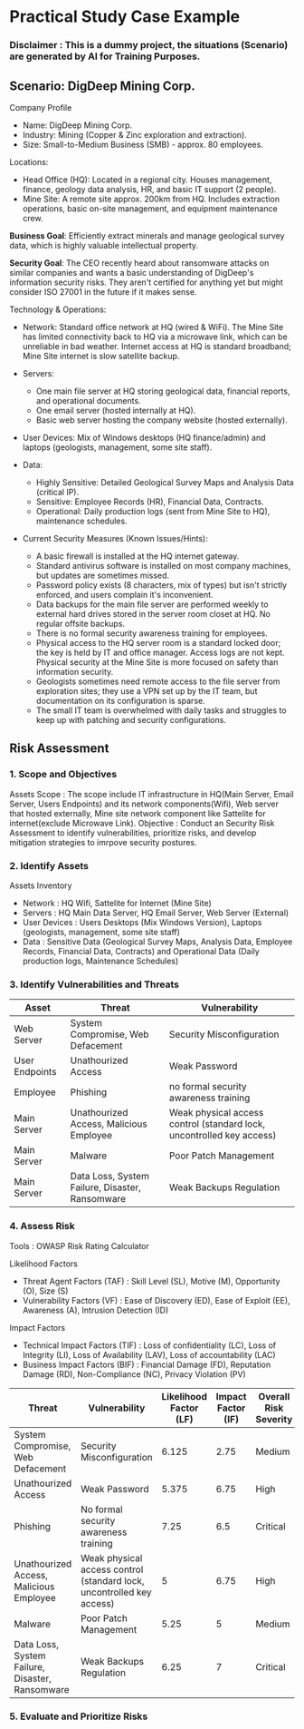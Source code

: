 # Practical Study Case Example
### Disclaimer : This is a dummy project, the situations (Scenario) are generated by AI for Training Purposes.

## Scenario: DigDeep Mining Corp.
Company Profile
* Name: DigDeep Mining Corp.
* Industry: Mining (Copper & Zinc exploration and extraction).
* Size: Small-to-Medium Business (SMB) - approx. 80 employees.

Locations:
* Head Office (HQ): Located in a regional city. Houses management, finance, geology data analysis, HR, and basic IT support (2 people).
* Mine Site: A remote site approx. 200km from HQ. Includes extraction operations, basic on-site management, and equipment maintenance crew.

**Business Goal**: Efficiently extract minerals and manage geological survey data, which is highly valuable intellectual property.

**Security Goal**: The CEO recently heard about ransomware attacks on similar companies and wants a basic understanding of DigDeep's information security risks. They aren't certified for anything yet but might consider ISO 27001 in the future if it makes sense.

Technology & Operations:
* Network: Standard office network at HQ (wired & WiFi). The Mine Site has limited connectivity back to HQ via a microwave link, which can be unreliable in bad weather. Internet access at HQ is standard broadband; Mine Site internet is slow satellite backup.
* Servers:
  * One main file server at HQ storing geological data, financial reports, and operational documents.
  * One email server (hosted internally at HQ).
  * Basic web server hosting the company website (hosted externally).
* User Devices: Mix of Windows desktops (HQ finance/admin) and laptops (geologists, management, some site staff).
* Data:
  * Highly Sensitive: Detailed Geological Survey Maps and Analysis Data (critical IP).
  * Sensitive: Employee Records (HR), Financial Data, Contracts.
  * Operational: Daily production logs (sent from Mine Site to HQ), maintenance schedules.
  
* Current Security Measures (Known Issues/Hints):
  * A basic firewall is installed at the HQ internet gateway.
  * Standard antivirus software is installed on most company machines, but updates are sometimes missed.
  * Password policy exists (8 characters, mix of types) but isn't strictly enforced, and users complain it's inconvenient.
  * Data backups for the main file server are performed weekly to external hard drives stored in the server room closet at HQ. No regular offsite backups.
  * There is no formal security awareness training for employees.
  * Physical access to the HQ server room is a standard locked door; the key is held by IT and office manager. Access logs are not kept. Physical security at the Mine Site is more focused on safety than information security.
  * Geologists sometimes need remote access to the file server from exploration sites; they use a VPN set up by the IT team, but documentation on its configuration is sparse.
  * The small IT team is overwhelmed with daily tasks and struggles to keep up with patching and security configurations.

## Risk Assessment
### 1. Scope and Objectives
Assets Scope : The scope include IT infrastructure in HQ(Main Server, Email Server, Users Endpoints) and its network components(Wifi), Web server that hosted externally, Mine site network component like Sattelite for internet(exclude Microwave Link).
Objective : Conduct an Security Risk Assessment to identify vulnerabilities, prioritize risks, and develop mitigation strategies to imrpove security postures.

### 2. Identify Assets
Assets Inventory
* Network : HQ Wifi, Sattelite for Internet (Mine Site)
* Servers : HQ Main Data Server, HQ Email Server, Web Server (External)
* User Devices : Users Desktops (Mix Windows Version), Laptops (geologists, management, some site staff)
* Data : Sensitive Data (Geological Survey Maps, Analysis Data, Employee Records, Financial Data, Contracts) and Operational Data (Daily production logs, Maintenance Schedules)

### 3. Identify Vulnerabilities and Threats
| Asset | Threat | Vulnerability |
| ----- | -------- | ------------- |
| Web Server | System Compromise, Web Defacement | Security Misconfiguration |
| User Endpoints | Unathourized Access | Weak Password |
| Employee | Phishing | no formal security awareness training |
| Main Server | Unathourized Access, Malicious Employee | Weak physical access control (standard lock, uncontrolled key access) |
| Main Server | Malware | Poor Patch Management |
| Main Server | Data Loss, System Failure, Disaster, Ransomware | Weak Backups Regulation |

### 4. Assess Risk
Tools : OWASP Risk Rating Calculator

Likelihood Factors
* Threat Agent Factors (TAF) : Skill Level (SL), Motive (M), Opportunity (O), Size (S)
* Vulnerability Factors (VF) : Ease of Discovery (ED), Ease of Exploit (EE), Awareness (A), Intrusion Detection (ID)

Impact Factors
* Technical Impact Factors (TIF) : Loss of confidentiality (LC), Loss of Integrity (LI), Loss of Availability (LAV), Loss of accountability (LAC)
* Business Impact Factors (BIF) : Financial Damage (FD), Reputation Damage (RD), Non-Compliance (NC), Privacy Violation (PV)

| Threat | Vulnerability | Likelihood Factor (LF) | Impact Factor (IF) | Overall Risk Severity | Score Vector |
| -------- | ------------- | -------------------- | ------------------- | --------------------| ------------------|
| System Compromise, Web Defacement | Security Misconfiguration | 6.125 | 2.75 | Medium | SL:6/M:3/O:9/S:9/ED:7/EE:5/A:7/ID:3/LC:1/LI:3/LAV:7/LAC:3/FD:1/RD:7/NC:2/PV:1 |
| Unathourized Access | Weak Password | 5.375 | 6.75 | High |SL:6/M:6/O:7/S:7/ED:1/EE:3/A:4/ID:9/LC:9/LI:5/LAV:5/LAC:5/FD:6/RD:9/NC:7/PV:5 |
| Phishing | No formal security awareness training | 7.25 | 6.5 | Critical | SL:6/M:9/O:9/S:9/ED:7/EE:3/A:6/ID:9/LC:7/LI:7/LAV:9/LAC:7/FD:7/RD:5/NC:9/PV:5 |
| Unathourized Access, Malicious Employee | Weak physical access control (standard lock, uncontrolled key access) | 5 | 6.75 | High | SL:3/M:9/O:4/S:5/ED:3/EE:3/A:4/ID:9/LC:9/LI:9/LAV:9/LAC:5/FD:7/RD:9/NC:7/PV:4 |
| Malware | Poor Patch Management | 5.25 | 5 | Medium | SL:1/M:9/O:7/S:9/ED:3/EE:4/A:6/ID:3/LC:7/LI:7/LAV:5/LAC:7/FD:5/RD:5/NC:5/PV:5 |
| Data Loss, System Failure, Disaster, Ransomware | Weak Backups Regulation | 6.25 | 7 | Critical | SL:1/M:9/O:9/S:9/ED:3/EE:5/A:6/ID:8/LC:9/LI:9/LAV:9/LAC:7/FD:7/RD:9/NC:7/PV:5 |

### 5. Evaluate and Prioritize Risks



